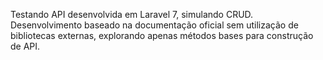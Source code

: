 Testando API desenvolvida em Laravel 7, simulando CRUD. Desenvolvimento baseado na documentação oficial sem utilização de bibliotecas externas, explorando apenas métodos bases para construção de API. 
